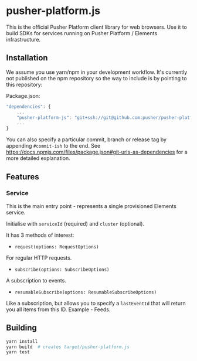 # pusher-platform.js

This is the official Pusher Platform client library for web browsers. Use it to build SDKs for services running on Pusher Platform / Elements infrastructure.

## Installation

We assume you use yarn/npm in your development workflow. 
It's currently not published on the npm repository so the way to include is by pointing to this repository:  

Package.json:

```javascript
"dependencies": {
    ...
    "pusher-platform-js": "git+ssh://git@github.com:pusher/pusher-platform-js.git"
    ...
}
```

You can also specify a particular commit, branch or release tag by appending `#commit-ish` to the end. See https://docs.npmjs.com/files/package.json#git-urls-as-dependencies for a more detailed explanation.

## Features

### Service

This is the main entry point - represents a single provisioned Elements service.

Initialise with `serviceId` (required) and `cluster` (optional).

It has 3 methods of interest:

- `request(options: RequestOptions)`

For regular HTTP requests.

- `subscribe(options: SubscribeOptions)`

A subscription to events. 

- `resumableSubscribe(options: ResumableSubscribeOptions)`

Like a subscription, but allows you to specify a `lastEventId` that will return you all items from this ID. Example - Feeds.

## Building

```bash
yarn install
yarn build  # creates target/pusher-platform.js
yarn test
```
